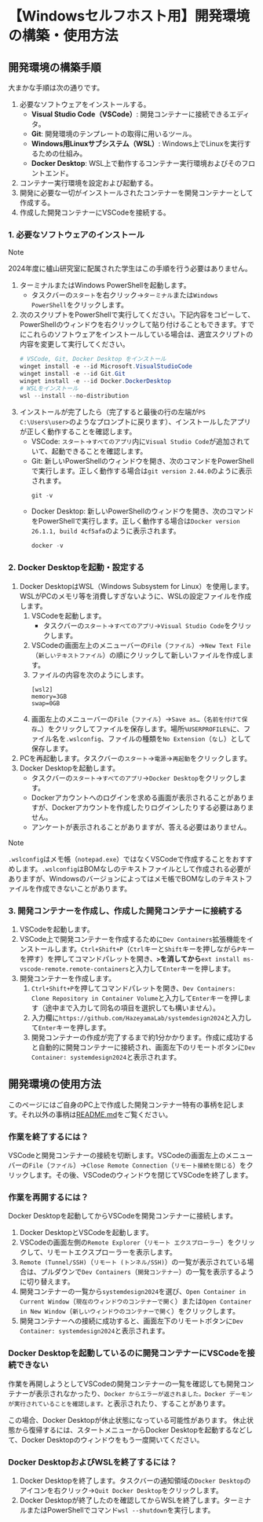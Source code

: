 # 【Windowsセルフホスト用】開発環境の構築・使用方法

## 開発環境の構築手順

大まかな手順は次の通りです。

1. 必要なソフトウェアをインストールする。
    - **Visual Studio Code（VSCode）**: 開発コンテナーに接続できるエディタ。
    - **Git**: 開発環境のテンプレートの取得に用いるツール。
    - **Windows用Linuxサブシステム（WSL）**: Windows上でLinuxを実行するための仕組み。
    - **Docker Desktop**: WSL上で動作するコンテナー実行環境およびそのフロントエンド。
2. コンテナー実行環境を設定および起動する。
3. 開発に必要な一切がインストールされたコンテナーを開発コンテナーとして作成する。
4. 作成した開発コンテナーにVSCodeを接続する。

### 1. 必要なソフトウェアのインストール

> [!NOTE]
> 2024年度に櫨山研究室に配属された学生はこの手順を行う必要はありません。

1. ターミナルまたはWindows PowerShellを起動します。
    - タスクバーの`スタート`を右クリック→`ターミナル`または`Windows PowerShell`をクリックします。
2. 次のスクリプトをPowerShellで実行してください。下記内容をコピーして、PowerShellのウィンドウを右クリックして貼り付けることもできます。すでにこれらのソフトウェアをインストールしている場合は、適宜スクリプトの内容を変更して実行してください。
    ```ps1
    # VSCode, Git, Docker Desktop をインストール
    winget install -e --id Microsoft.VisualStudioCode
    winget install -e --id Git.Git
    winget install -e --id Docker.DockerDesktop
    # WSLをインストール
    wsl --install --no-distribution
    ```
3. インストールが完了したら（完了すると最後の行の左端が`PS C:\Users\user>`のようなプロンプトに戻ります）、インストールしたアプリが正しく動作することを確認します。
    - VSCode: `スタート`→`すべてのアプリ`内に`Visual Studio Code`が追加されていて、起動できることを確認します。
    - Git: 新しいPowerShellのウィンドウを開き、次のコマンドをPowerShellで実行します。正しく動作する場合は`git version 2.44.0`のように表示されます。
        ```ps1
        git -v
        ```
    - Docker Desktop: 新しいPowerShellのウィンドウを開き、次のコマンドをPowerShellで実行します。正しく動作する場合は`Docker version 26.1.1, build 4cf5afa`のように表示されます。
        ```ps1
        docker -v
        ```

### 2. Docker Desktopを起動・設定する

1. Docker DesktopはWSL（Windows Subsystem for Linux）を使用します。WSLがPCのメモリ等を消費しすぎないように、WSLの設定ファイルを作成します。
    1. VSCodeを起動します。
        - タスクバーの`スタート`→`すべてのアプリ`→`Visual Studio Code`をクリックします。
    2. VSCodeの画面左上のメニューバーの`File`（`ファイル`）→`New Text File`（`新しいテキストファイル`）の順にクリックして新しいファイルを作成します。
    3. ファイルの内容を次のようにします。
        ```
        [wsl2]
        memory=3GB
        swap=0GB
        ```
    4. 画面左上のメニューバーの`File`（`ファイル`）→`Save as…`（`名前を付けて保存…`）をクリックしてファイルを保存します。場所`%USERPROFILE%`に、ファイル名を`.wslconfig`、ファイルの種類を`No Extension`（`なし`）として保存します。
2. PCを再起動します。タスクバーの`スタート`→`電源`→`再起動`をクリックします。
3. Docker Desktopを起動します。
    - タスクバーの`スタート`→`すべてのアプリ`→`Docker Desktop`をクリックします。
    - Dockerアカウントへのログインを求める画面が表示されることがありますが、Dockerアカウントを作成したりログインしたりする必要はありません。
    - アンケートが表示されることがありますが、答える必要はありません。

> [!NOTE]
> `.wslconfig`はメモ帳（`notepad.exe`）ではなくVSCodeで作成することをおすすめします。`.wslconfig`はBOMなしのテキストファイルとして作成される必要がありますが、Windowsのバージョンによってはメモ帳でBOMなしのテキストファイルを作成できないことがあります。

### 3. 開発コンテナーを作成し、作成した開発コンテナーに接続する

1. VSCodeを起動します。
2. VSCode上で開発コンテナーを作成するために`Dev Containers`拡張機能をインストールします。`Ctrl+Shift+P`（`Ctrl`キーと`Shift`キーを押しながら`P`キーを押す）を押してコマンドパレットを開き、**`>`を消してから**`ext install ms-vscode-remote.remote-containers`と入力して`Enter`キーを押します。
3. 開発コンテナーを作成します。
    1. `Ctrl+Shift+P`を押してコマンドパレットを開き、`Dev Containers: Clone Repository in Container Volume`と入力して`Enter`キーを押します（途中まで入力して同名の項目を選択しても構いません）。
    2. 入力欄に`https://github.com/HazeyamaLab/systemdesign2024`と入力して`Enter`キーを押します。
    3. 開発コンテナーの作成が完了するまで約1分かかります。作成に成功すると自動的に開発コンテナーに接続され、画面左下のリモートボタンに`Dev Container: systemdesign2024`と表示されます。

## 開発環境の使用方法

このページにはご自身のPC上で作成した開発コンテナー特有の事柄を記します。それ以外の事柄は[README.md](../../README.md#開発環境の使い方)をご覧ください。

### 作業を終了するには？

VSCodeと開発コンテナーの接続を切断します。VSCodeの画面左上のメニューバーの`File`（`ファイル`）→`Close Remote Connection`（`リモート接続を閉じる`）をクリックします。その後、VSCodeのウィンドウを閉じてVSCodeを終了します。

### 作業を再開するには？

Docker Desktopを起動してからVSCodeを開発コンテナーに接続します。

1. Docker DesktopとVSCodeを起動します。
2. VSCodeの画面左側の`Remote Explorer`（`リモート エクスプローラー`）をクリックして、リモートエクスプローラーを表示します。
3. `Remote (Tunnel/SSH)`（`リモート (トンネル/SSH)`）の一覧が表示されている場合は、プルダウンで`Dev Containers`（`開発コンテナー`）の一覧を表示するように切り替えます。
4. 開発コンテナーの一覧から`systemdesign2024`を選び、`Open Container in Current Window`（`現在のウィンドウのコンテナーで開く`）または`Open Container in New Window`（`新しいウィンドウのコンテナーで開く`）をクリックします。
5. 開発コンテナーへの接続に成功すると、画面左下のリモートボタンに`Dev Container: systemdesign2024`と表示されます。

### Docker Desktopを起動しているのに開発コンテナーにVSCodeを接続できない

作業を再開しようとしてVSCodeの開発コンテナーの一覧を確認しても開発コンテナーが表示されなかったり、`Docker からエラーが返されました。Docker デーモンが実行されていることを確認します。`と表示されたり、することがあります。

この場合、Docker Desktopが休止状態になっている可能性があります。
休止状態から復帰するには、スタートメニューからDocker Desktopを起動するなどして、Docker Desktopのウィンドウをもう一度開いてください。

### Docker DesktopおよびWSLを終了するには？

1. Docker Desktopを終了します。タスクバーの通知領域の`Docker Desktop`のアイコンを右クリック→`Quit Docker Desktop`をクリックします。
2. Docker Desktopが終了したのを確認してからWSLを終了します。ターミナルまたはPowerShellでコマンド`wsl --shutdown`を実行します。
